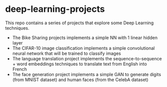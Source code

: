 # deep-learning-projects

This repo contains a series of projects that explore some Deep Learning techniques. 
- The Bike Sharing projects implements a simple NN with 1 linear hidden layer
- The CIFAR-10 image classification implements a simple convolutional neural network that will be trained to classify images
- The language translation project implements the sequence-to-sequence + word embeddings techniques to translate text from English into French
- The face generation project implements a simple GAN to generate digits (from MNIST dataset) and human faces (from the CelebA dataset)
